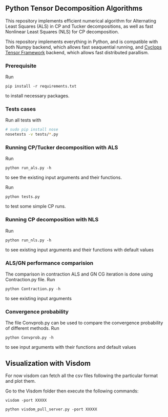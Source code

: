 ## Python Tensor Decomposition Algorithms

This repository implements efficient numerical algorithm for Alternating Least Squares (ALS) in CP and Tucker decompositions, as well as fast Nonlinear Least Squares (NLS) for CP decomposition.

This repository implements everything in Python, and is compatible with both Numpy backend, which allows fast seaquential running, and [Cyclops Tensor Framework](https://github.com/cyclops-community/ctf) backend, which allows fast distributed parallism.

### Prerequisite

Run
```
pip install -r requirements.txt
```
to install necessary packages. 

### Tests cases
Run all tests with
```bash
# sudo pip install nose
nosetests -v tests/*.py
```

### Running CP/Tucker decomposition with ALS

Run 

```
python run_als.py -h
```
to see the existing input arguments and their functions.

Run 

```
python tests.py
```
to test some simple CP runs.

### Running CP decomposition with NLS

Run

```
python run_nls.py -h

```
to see existing input arguments and their functions with default values


### ALS/GN performance comparision

The comparison in contraction ALS and GN CG iteration is done using Contraction.py file.
Run

```
python Contraction.py -h
```

to see existing input arguments


### Convergence probability

The file Convprob.py can be used to compare the convergence probability of different methods. Run

```
python Convprob.py -h
```
to see input arguments with their functions and default values

## Visualization with Visdom

For now visdom can fetch all the csv files following the particular format and plot them.

Go to the Visdom folder then execute the following commands:
```
visdom -port XXXXX

python visdom_pull_server.py -port XXXXX
```
